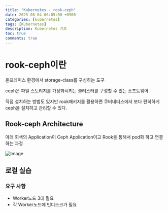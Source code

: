 ```yaml
---
title: "Kubernetes - rook-ceph"
date: 2025-08-04 06:05:00 +0900
categories: [kubernetes]
tags: [Kubernetes]
description: Kubernetes 기초
toc: true
comments: true
---
```


# rook-ceph이란

온프레미스 환경에서  storage-class를 구성하는 도구

ceph은 파일 스토리지를 가상화시키는 클러스터를 구성할 수 있는 소프트웨어

직접 설치하는 방법도 있지만 rook패키지를 활용하면 쿠버네티스에서 보다 편히하게 ceph을 설치하고 관리할 수 있다.

## Rook-ceph Architecture

아래 회색의 Application이 Ceph Application이고 Rook을 통해서 pod화 하고 연결하는 과정

![Image](https://prod-files-secure.s3.us-west-2.amazonaws.com/e6db513d-ec54-40ff-aa74-2487b0bcfe15/cbb8b20f-f959-4b43-b1d7-dffd346657f5/Untitled.png?X-Amz-Algorithm=AWS4-HMAC-SHA256&X-Amz-Content-Sha256=UNSIGNED-PAYLOAD&X-Amz-Credential=ASIAZI2LB466V4NRAES7%2F20250804%2Fus-west-2%2Fs3%2Faws4_request&X-Amz-Date=20250804T072042Z&X-Amz-Expires=3600&X-Amz-Security-Token=IQoJb3JpZ2luX2VjEAcaCXVzLXdlc3QtMiJHMEUCIHhazDtNEAbImvYbZNTVkLFV%2FvWDAzuR6AOMPCPEE%2FobAiEA1cWq78DLBiJv7LQqB9QpMHSk1gWo2BCA4FwDN2aLPGcq%2FwMIQBAAGgw2Mzc0MjMxODM4MDUiDOWyLZaX5FyIzjPSUircA5GcfMHgT67bZaf4KRtsg7ka%2BJbm7LPEb4UyvWnHmiFZu51s0XohJX3SKfjwW1c7REHAXmE8ywzUEk3kRs1RvjFOy%2FKglUMC1vm5aucSHFuAgTL%2FLl3wCcEIf%2B8vIERMmiZ1O86IdOYzCxCHBRNR%2BK3fJPV%2BFQ%2BizL%2F9Pt7JSj%2FE9fBxiMaMzwY4uhMsyRamIVFpc%2FyEsdNLYxNvQodrSkfc6H3mSCjY1p3ygQLBnpWC3rF3eZrhROCGw6p7D0Soueogqj8eWEqtdH%2B29jWBDwlmonN8lKALDuZ9be70H3TS6eVOwpMlq2UwYmToLrqhYJCMmk1F6SOLuoeIDV32ea%2BjKiPbTesBT1%2BjYfhXWV5PUo4hJewy50j4kdGdXPeQopYOfyusfsDg8YA0etcXd9IE%2FXDZrF%2FKeDZardmF50m%2B7LloX1gnmrpIWO0ufzTvwg7DONpdup2sRbtXI8YHB5f0c5WF70fJFGBCQMottxFXmcaDKltGcuFGXfkKBTuyMFukJyFd85CPKBf9kzd2gNEWp3%2B1%2Bd3wJyijTJ%2B30hqHQfXqcdqspz7kBK0vpjxjkGUn6MCzSj46PebQBsP%2FZKE%2BzzHcS9qBxoiS8VT6aI5sxEAbOIaimKPSwTi7MKa4wcQGOqUBXo0gaRqDJwFd4ULxRSAiJt4Dpwln0fy2pFLpr01tbj5QPzMVNYx73fWdXQtpVct8oL6zWsGcLn404jfyJo%2F4KszN7vTb4q5Tnggghbb6fwC7DI781yTbIhBxQt59wTGJI4XMQluwrJ9KrDJvikzYpzMkWTp3weL99O%2FZmMZbeeJyXFpXPzVsbH%2FEMTpHfu3Okh6rkgUGWpwdWVVPrCO0kxMlcGkt&X-Amz-Signature=5f1b34cf890f11f2f8a66ecf5f42306d2184f63e9355337ee2d45c9d6709873a&X-Amz-SignedHeaders=host&x-amz-checksum-mode=ENABLED&x-id=GetObject)

## 로컬 실습

### 요구 사항 

- Worker노드 3대 필요
- 각 Worker노드에 빈디스크가 필요

